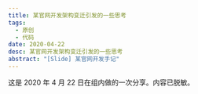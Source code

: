 ```yaml
---
title: 某官网开发架构变迁引发的一些思考
tags:
  - 原创
  - 代码
date: 2020-04-22
desc: 某官网开发架构变迁引发的一些思考
abstract: "[Slide] 某官网开发手记"
---
```


这是 2020 年 4 月 22 日在组内做的一次分享。内容已脱敏。

<embeding src="https://ppt.baomitu.com/d/a20fc568?style=dark" />
